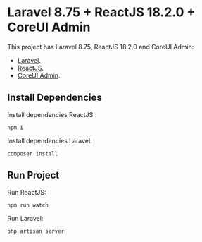 # Laravel 8.75 + ReactJS 18.2.0 + CoreUI Admin

This project has Laravel 8.75, ReactJS 18.2.0 and CoreUI Admin:

- [Laravel](https://laravel.com/docs/).
- [ReactJS](https://react.dev/).
- [CoreUI Admin](https://coreui.io/product/free-react-admin-template/).


## Install Dependencies

Install dependencies ReactJS:

    npm i

Install dependencies Laravel:

    composer install

## Run Project

Run ReactJS:

    npm run watch

Run Laravel:

    php artisan server